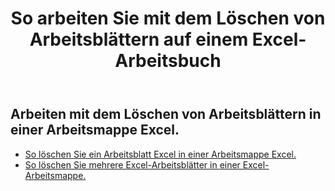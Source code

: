 ﻿---
title: So arbeiten Sie mit dem Löschen von Arbeitsblättern auf einem Excel-Arbeitsbuch
second_title: Aspose.Cells Cloud Documen
linktitle: Löschen
type: docs
url: /de/worksheets/delete/
keywords: How to work with deleting worksheet on an Excel workbook
description: Aspose.Cells Cloud REST API unterstützt das Löschen von Arbeitsblättern in einer Excel-Arbeitsmappe. SDK unterstützt verschiedene Entwicklungssprachen. Dazu gehören Android, C#, Go, Java, NodeJS, Perl, PHP, Python, Ruby und Swift.
weight: 20
kwords: Excel, Office Cloud, REST API, Tabellenkalkulation, PDF, CSV, Json, Markdown, Vorgehensweise beim Löschen von Arbeitsblättern in einer Excel-Arbeitsmappe
---
## Arbeiten mit dem Löschen von Arbeitsblättern in einer Arbeitsmappe Excel.

- [So löschen Sie ein Arbeitsblatt Excel in einer Arbeitsmappe Excel.](/cells/de/worksheets/delete-worksheet/) 
- [So löschen Sie mehrere Excel-Arbeitsblätter in einer Excel-Arbeitsmappe.](/cells/de/worksheets/delete-multiple/) 


